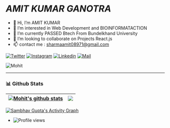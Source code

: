 # _AMIT KUMAR GANOTRA_


- 👋 Hi, I’m AMIT KUMAR
- 👀 I’m interested in Web Development and BIOINFORMATACTION
- 🌱 I’m currently PASSED Btech From Bundelkhand University
- 💞️ I’m looking to collaborate on Projects React.js 
- 📫 contact me : sharmaamit08971@gmail.com

<!-- [![twitter](https://encrypted-tbn0.gstatic.com/images?q=tbn:ANd9GcSx-v8Lr08f7l2EPuwR9-9_-SaC20zKpbHhX2UbWAgN7Q&s)](https://twitter.com/MOHITSH84171919)
[![linkedin](https://encrypted-tbn0.gstatic.com/images?q=tbn:ANd9GcT2RYeN56EvozwyyxYGDw4dTu-pbUZyNxnF93zSLUcOlQ&s)](https://www.linkedin.com/in/mohit-sharma-956261209/)
[![Instagram](https://encrypted-tbn0.gstatic.com/images?q=tbn:ANd9GcQ7sbjg5IFhXNswHd6qC09z3pAMDZmFhDXhoCDqv9FdiQ&s)](https://www.instagram.com/mohitsharma__01/) -->

[![Twitter](https://img.shields.io/badge/-Twitter-black?style=for-the-badge&logo=twitter)](https://twitter.com/MOHITSH84171919)
[![Instagram](https://img.shields.io/badge/-Instagram-black?style=for-the-badge&logo=instagram)](https://www.instagram.com/mohitsharma__01/)
[![Linkedin](https://img.shields.io/badge/-LinkedIn-black?style=for-the-badge&logo=Linkedin)](https://www.linkedin.com/in/mohit-sharma-956261209/)
[![Mail](https://img.shields.io/badge/-Say%20Hi!-black?style=for-the-badge&logo=gmail)](mailto:mohit199sharma199@gmail.com)
<p><img src="https://github-profile-trophy.vercel.app/?username=mohitsharma614&row=1&margin-w=15&margin-h=15&theme=darkhub" alt="Mohit" /></p>

<hr>

### 📊 Github Stats



| <a href="https://github.com/anuraghazra/github-readme-stats"><img align="center" src="https://github-readme-stats.vercel.app/api?username=mohitsharma614&count_private=true&show_icons=true&include_all_commits=true&theme=github_dark&hide_border=true" alt="Mohit's github stats" /></a> | <a href="https://github.com/anuraghazra/github-readme-stats"><img align="center" src="https://github-readme-stats.vercel.app/api/top-langs/?username=mohitsharma614&layout=compact&theme=github_dark&hide_border=true" /></a> |
| ------------- | ------------- |
<a href="https://github.com/sambhavgupta0705/github-readme-activity-graph"><img alt="Sambhav Gupta's Activity Graph" src="https://activity-graph.herokuapp.com/graph?username=mohitsharma614&bg_color=0D1117&color=5BCDEC&line=5BCDEC&point=FFFFFF&hide_border=true" /></a>
- ![Profile views]()
